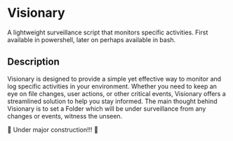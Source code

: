 # Visionary
A lightweight surveillance script that monitors specific activities. First available in powershell, later on perhaps available in bash.

## Description
Visionary is designed to provide a simple yet effective way to monitor and log specific activities in your environment. Whether you need to keep an eye on file changes, user actions, or other critical events, Visionary offers a streamlined solution to help you stay informed.
The main thought behind Visionary is to set a Folder which will be under surveillance from any changes or events, witness the unseen.

🚧 Under major construction!!! 🚧
